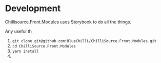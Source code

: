 # Development

Chillisource.Front.Modules uses Storybook to do all the things.

Any useful th


1. `git clone git@github.com:BlueChilli/ChilliSource.Front.Modules.git`
2. `cd ChilliSource.Front.Modules`
3. `yarn install`
4. 


